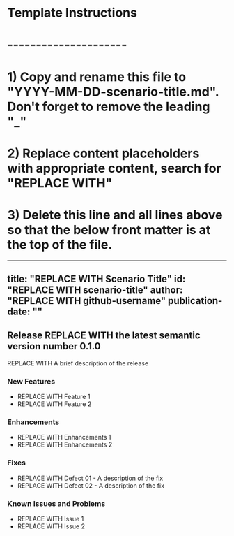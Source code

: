 # Template Instructions
# ---------------------
# 1) Copy and rename this file to "YYYY-MM-DD-scenario-title.md". Don't forget to remove the leading "_" 
# 2) Replace content placeholders with appropriate content, search for "REPLACE WITH"
# 3) Delete this line and all lines above so that the below front matter is at the top of the file.
---
title: "REPLACE WITH Scenario Title"
id: "REPLACE WITH scenario-title" 
author: "REPLACE WITH github-username"
publication-date: "<YYYY-MM-DD>"
---

## Release REPLACE WITH the latest semantic version number 0.1.0

REPLACE WITH A brief description of the release

### New Features

- REPLACE WITH Feature 1
- REPLACE WITH Feature 2

### Enhancements

- REPLACE WITH Enhancements 1
- REPLACE WITH Enhancements 2

### Fixes

- REPLACE WITH Defect 01 - A description of the fix
- REPLACE WITH Defect 02 - A description of the fix

### Known Issues and Problems

- REPLACE WITH Issue 1
- REPLACE WITH Issue 2


